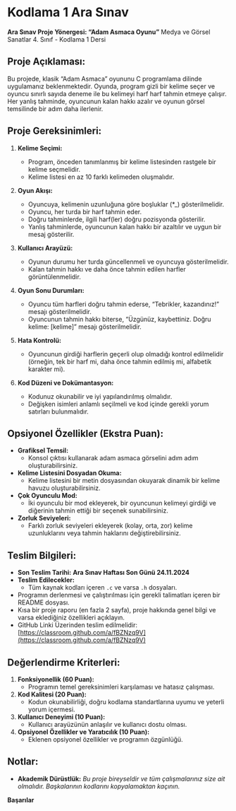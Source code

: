 # Kodlama 1 Ara Sınav
  
**Ara Sınav Proje Yönergesi: “Adam Asmaca Oyunu”**
Medya ve Görsel Sanatlar 4. Sınıf - Kodlama 1 Dersi

## Proje Açıklaması:
Bu projede, klasik “Adam Asmaca” oyununu C programlama dilinde uygulamanız beklenmektedir. Oyunda, program gizli bir kelime seçer ve oyuncu sınırlı sayıda deneme ile bu kelimeyi harf harf tahmin etmeye çalışır. Her yanlış tahminde, oyuncunun kalan hakkı azalır ve oyunun görsel temsilinde bir adım daha ilerlenir.

## Proje Gereksinimleri:
1. **Kelime Seçimi:**
   - Program, önceden tanımlanmış bir kelime listesinden rastgele bir kelime seçmelidir.
   - Kelime listesi en az 10 farklı kelimeden oluşmalıdır.

2. **Oyun Akışı:**
   - Oyuncuya, kelimenin uzunluğuna göre boşluklar (*_) gösterilmelidir.
   - Oyuncu, her turda bir harf tahmin eder.
   - Doğru tahminlerde, ilgili harf(ler) doğru pozisyonda gösterilir.
   - Yanlış tahminlerde, oyuncunun kalan hakkı bir azaltılır ve uygun bir mesaj gösterilir.

3. **Kullanıcı Arayüzü:**
   - Oyunun durumu her turda güncellenmeli ve oyuncuya gösterilmelidir.
   - Kalan tahmin hakkı ve daha önce tahmin edilen harfler görüntülenmelidir.

4. **Oyun Sonu Durumları:**
   - Oyuncu tüm harfleri doğru tahmin ederse, “Tebrikler, kazandınız!” mesajı gösterilmelidir.
   - Oyuncunun tahmin hakkı biterse, “Üzgünüz, kaybettiniz. Doğru kelime: [kelime]” mesajı gösterilmelidir.

5. **Hata Kontrolü:**
   - Oyuncunun girdiği harflerin geçerli olup olmadığı kontrol edilmelidir (örneğin, tek bir harf mi, daha önce tahmin edilmiş mi, alfabetik karakter mi).

6. **Kod Düzeni ve Dokümantasyon:**
   - Kodunuz okunabilir ve iyi yapılandırılmış olmalıdır.
   - Değişken isimleri anlamlı seçilmeli ve kod içinde gerekli yorum satırları bulunmalıdır.

## Opsiyonel Özellikler (Ekstra Puan):
- **Grafiksel Temsil:**
  - Konsol çıktısı kullanarak adam asmaca görselini adım adım oluşturabilirsiniz.
- **Kelime Listesini Dosyadan Okuma:**
  - Kelime listesini bir metin dosyasından okuyarak dinamik bir kelime havuzu oluşturabilirsiniz.
- **Çok Oyunculu Mod:**
  - İki oyunculu bir mod ekleyerek, bir oyuncunun kelimeyi girdiği ve diğerinin tahmin ettiği bir seçenek sunabilirsiniz.
- **Zorluk Seviyeleri:**
  - Farklı zorluk seviyeleri ekleyerek (kolay, orta, zor) kelime uzunluklarını veya tahmin haklarını değiştirebilirsiniz.

## Teslim Bilgileri:
- **Son Teslim Tarihi:** **Ara Sınav Haftası Son Günü 24.11.2024**
- **Teslim Edilecekler:**
  - Tüm kaynak kodları içeren `.c` ve varsa `.h` dosyaları.
- Programın derlenmesi ve çalıştırılması için gerekli talimatları içeren bir README dosyası.
- Kısa bir proje raporu (en fazla 2 sayfa), proje hakkında genel bilgi ve varsa eklediğiniz özellikleri açıklayın.
- GitHub Linki Üzerinden teslim edilmelidir: [https://classroom.github.com/a/fBZNzq9V](https://classroom.github.com/a/fBZNzq9V)

## Değerlendirme Kriterleri:
1. **Fonksiyonellik (60 Puan):**
   - Programın temel gereksinimleri karşılaması ve hatasız çalışması.
2. **Kod Kalitesi (20 Puan):**
   - Kodun okunabilirliği, doğru kodlama standartlarına uyumu ve yeterli yorum içermesi.
3. **Kullanıcı Deneyimi (10 Puan):**
   - Kullanıcı arayüzünün anlaşılır ve kullanıcı dostu olması.
4. **Opsiyonel Özellikler ve Yaratıcılık (10 Puan):**
   - Eklenen opsiyonel özellikler ve programın özgünlüğü.

## Notlar:
- **Akademik Dürüstlük:** *Bu proje bireyseldir ve tüm çalışmalarınız size ait olmalıdır. Başkalarının kodlarını kopyalamaktan kaçının.*

**Başarılar**

